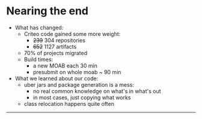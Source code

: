 # Nearing the end

- What has changed:
   - Criteo code gained some more weight:
      - ~~239~~ 304 repositories
      - ~~652~~ 1127 artifacts
   - 70% of projects migrated
   - Build times:
      - a new MOAB each 30 min
      - presubmit on whole moab ~ 90 min
- What we learned about our code:
   - uber jars and package generation is a mess:
      - no real common knowledge on what's in what's out
      - in most cases, just copying what works
   - class relocation happens quite often

---
